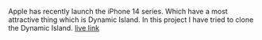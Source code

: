 Apple has recently launch the iPhone 14 series. Which have a most attractive thing which is Dynamic Island. In this project I have tried to clone the Dynamic Island.
[live link](https://iphone-14.vercel.app/)
